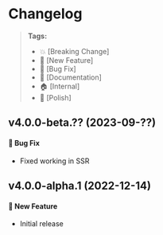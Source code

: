 Changelog
=========

> **Tags:**
> - :boom:       [Breaking Change]
> - :rocket:     [New Feature]
> - :bug:        [Bug Fix]
> - :memo:       [Documentation]
> - :house:      [Internal]
> - :nail_care:  [Polish]

## v4.0.0-beta.?? (2023-09-??)

#### :bug: Bug Fix

* Fixed working in SSR

## v4.0.0-alpha.1 (2022-12-14)

#### :rocket: New Feature

* Initial release
